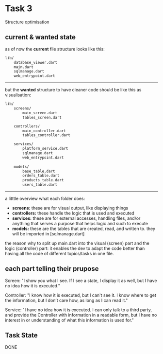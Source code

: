 # Task 3

Structure optimisation

## current & wanted state

as of now the **current** file structure looks like this:

```txt
lib/
    database_viewer.dart
    main.dart
    sqlmanage.dart
    web_entrypoint.dart
```

* * *
but the **wanted** structure to have cleaner code should be like this as visualisation:

```txt
lib/
    screens/
        main_screen.dart
        tables_screen.dart

    controllers/
        main_controller.dart
        tables_controller.dart

    services/
        platform_service.dart
        sqlmanage.dart
        web_entrypoint.dart
    
    models/
        base_table.dart
        orders_table.dart
        products_table.dart
        users_table.dart
```

* * *
a litttle overview what each folder does:

- **screens:** these are for visual output, like displaying things
- **controllers:** these handle the logic that is used and executed
- **services:** these are for external accesses, handling files, and/or anything that serves a purpose that helps logic and such to execute
- **models:** these are the tables that are created, read, and written to. they will be imported in [sqlmanage.dart]

the reason why to split up main.dart into the visual (screen) part and the logic (controller) part: it enables the dev to adapt the code better than having all the code of different topics/tasks in one file.

## each part telling their prupose

Screen:
"I show you what I see. If I see a state, I display it as well, but I have no idea how it is executed."

Controller:
"I know how it is executed, but I can't see it. I know where to get the information, but I don’t care how, as long as I can read it."

Service:
"I have no idea how it is executed. I can only talk to a third party, and provide the Controller with information in a readable form, but I have no interest in or understanding of what this information is used for."

## Task State

DONE
